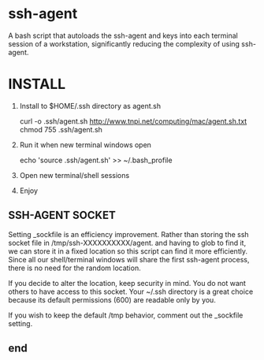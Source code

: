 # ssh-agent

A bash script that autoloads the ssh-agent and keys into each terminal session
of a workstation, significantly reducing the complexity of using ssh-agent.


# INSTALL

1. Install to $HOME/.ssh directory as agent.sh

   curl -o .ssh/agent.sh http://www.tnpi.net/computing/mac/agent.sh.txt
   chmod 755 .ssh/agent.sh

2. Run it when new terminal windows open

   echo 'source .ssh/agent.sh' >> ~/.bash\_profile

3. Open new terminal/shell sessions

4. Enjoy


## SSH-AGENT SOCKET

Setting \_sockfile is an efficiency improvement. Rather than storing the
ssh socket file in /tmp/ssh-XXXXXXXXXX/agent.<ppid> and having to glob
to find it, we can store it in a fixed location so this script can find
it more efficiently. Since all our shell/terminal windows will share the
first ssh-agent process, there is no need for the random location.

If you decide to alter the location, keep security in mind. You do not want
others to have access to this socket. Your ~/.ssh directory is a great
choice because its default permissions (600) are readable only by you.

If you wish to keep the default /tmp behavior, comment out the \_sockfile setting.

## end
